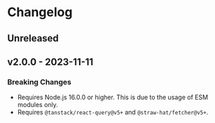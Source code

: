 # Changelog

## Unreleased

## v2.0.0 - 2023-11-11

### Breaking Changes

- Requires Node.js 16.0.0 or higher. This is due to the usage of ESM modules only.
- Requires `@tanstack/react-query@v5+` and `@straw-hat/fetcher@v5+`. 
